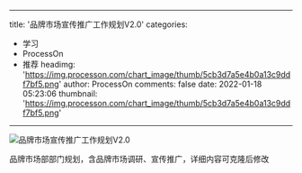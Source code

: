 
---
title: '品牌市场宣传推广工作规划V2.0'
categories: 
 - 学习
 - ProcessOn
 - 推荐
headimg: 'https://img.processon.com/chart_image/thumb/5cb3d7a5e4b0a13c9ddf7bf5.png'
author: ProcessOn
comments: false
date: 2022-01-18 05:23:06
thumbnail: 'https://img.processon.com/chart_image/thumb/5cb3d7a5e4b0a13c9ddf7bf5.png'
---

<div>   
<img class="thumb" alt="品牌市场宣传推广工作规划V2.0" src="https://img.processon.com/chart_image/thumb/5cb3d7a5e4b0a13c9ddf7bf5.png" referrerpolicy="no-referrer">
<p>品牌市场部部门规划，含品牌市场调研、宣传推广，详细内容可克隆后修改</p>  
</div>
            